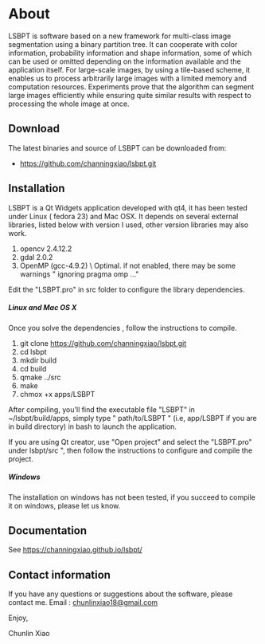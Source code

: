 About
===============
LSBPT is software based on a new framework for multi-class image segmentation using a binary partition tree. It can cooperate with color information, probability information and shape information, some of which can be used or omitted depending on the information available and the application itself. For large-scale images, by using a tile-based scheme, it enables us to process arbitrarily large images with a limited memory and computation resources. Experiments prove that the algorithm can segment large images efficiently while ensuring quite similar results with respect to processing the whole image at once.

Download
---------
The latest binaries and source of LSBPT can be downloaded from:
* https://github.com/channingxiao/lsbpt.git


Installation
--------------

LSBPT is a Qt Widgets application developed with qt4, it has been tested under Linux ( fedora 23) and Mac OSX. It depends on several external libraries, listed below with version I used, other version libraries may also work.

1. opencv 2.4.12.2
2. gdal 2.0.2
3. OpenMP (gcc-4.9.2) \ Optimal. if not enabled, there may be some warnings " ignoring pragma omp ..."

Edit the "LSBPT.pro" in src folder to configure the library dependencies. 

##### Linux and Mac OS X

Once you solve the dependencies , follow the instructions to compile.

1. git clone https://github.com/channingxiao/lsbpt.git
2. cd lsbpt
3. mkdir build 
4. cd build 
5. qmake ../src
6. make
7. chmox +x apps/LSBPT

After compiling, you'll find the executable file "LSBPT" in ~/lsbpt/build/apps, simply type " path/to/LSBPT " (i.e, app/LSBPT  if you are in build directory) in bash to launch the application.

If you are using Qt creator, use "Open project" and select the "LSBPT.pro" under 
lsbpt/src ", then follow the instructions to configure  and compile the project.

##### Windows

The installation on windows has not been tested, if you succeed to compile it on windows, please let us know.



Documentation
-----------------

See https://channingxiao.github.io/lsbpt/

Contact information
--------------------
If you have any questions or suggestions about the software, please contact me.
Email : chunlinxiao18@gmail.com



Enjoy,

Chunlin Xiao
